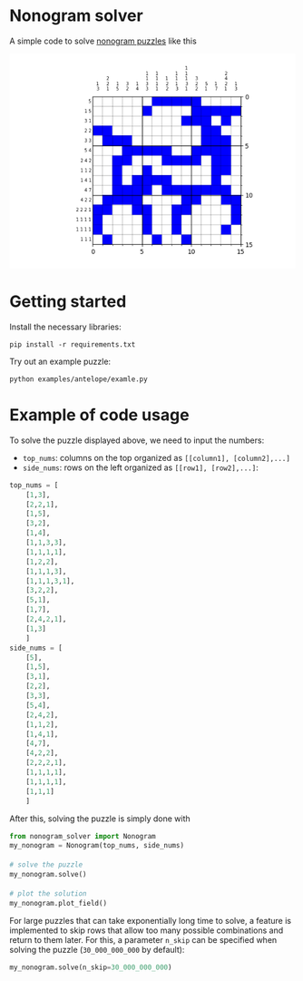 # Nonogram solver
A simple code to solve [nonogram puzzles](https://en.wikipedia.org/wiki/Nonogram) like this

<img src="examples/antelope/solution.png" alt="drawing" width="600"/>

# Getting started
Install the necessary libraries:
```
pip install -r requirements.txt
```

Try out an example puzzle:
```
python examples/antelope/examle.py
```

# Example of code usage
To solve the puzzle displayed above, we need to input the numbers:
- `top_nums`: columns on the top organized as `[[column1], [column2],...]`
- `side_nums`: rows on the left organized as `[[row1], [row2],...]`:

```python
top_nums = [
    [1,3],
    [2,2,1],
    [1,5],
    [3,2],
    [1,4],
    [1,1,3,3],
    [1,1,1,1],
    [1,2,2],
    [1,1,1,3],
    [1,1,1,3,1],
    [3,2,2],
    [5,1],
    [1,7],
    [2,4,2,1],
    [1,3]
    ]
side_nums = [
    [5],
    [1,5],
    [3,1],
    [2,2],
    [3,3],
    [5,4],
    [2,4,2],
    [1,1,2],
    [1,4,1],
    [4,7],
    [4,2,2],
    [2,2,2,1],
    [1,1,1,1],
    [1,1,1,1],
    [1,1,1]
    ]
```

After this, solving the puzzle is simply done with
```python
from nonogram_solver import Nonogram
my_nonogram = Nonogram(top_nums, side_nums)

# solve the puzzle
my_nonogram.solve()

# plot the solution
my_nonogram.plot_field()
```

For large puzzles that can take exponentially long time to solve, a feature is implemented to skip rows that allow too many possible combinations and return to them later. For this, a parameter `n_skip` can be specified when solving the puzzle (`30_000_000_000` by default):
```python
my_nonogram.solve(n_skip=30_000_000_000)
```



